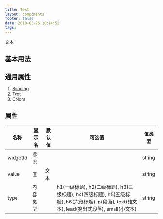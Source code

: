 ```yaml
---
title: Text
layout: components
footer: false
date: 2018-03-26 10:14:52
tags:
---
```


文本

## 基本用法

## 通用属性

1. [Spacing](../Utilities/Spacing.html)
1. [Text](../Utilities/Text.html)
1. [Colors](../Utilities/Colors.html)

## 属性

| 名称  | 显示名 | 默认值 | 可选值 | 值类型 |
| ----- | ------ | --------- | -------- | --------- |
| widgetId | 标识 | | | string |
| value | 值 | 文本 | | string |
| type | 内容类型 | | h1(一级标题), h2(二级标题), h3(三级标题), h4(四级标题), h5(五级标题), h6(六级标题), p(段落), text(纯文本), lead(突出式段落), small(小文本) | string |
